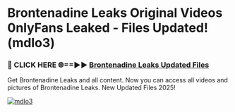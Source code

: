 # Brontenadine Leaks Original Videos 0nlyFans Leaked - Files Updated! (mdlo3)

<h3>🔴 CLICK HERE 🌐==►► <a href="https://tinyurl.com/2wckxsce" rel="nofollow">Brontenadine Leaks Updated Files</a></h3>

Get Brontenadine Leaks and all content. Now you can access all videos and pictures of Brontenadine Leaks. New Updated Files 2025!

[![mdlo3](https://i.imgur.com/AFduVYN.gif)](https://tinyurl.com/2wckxsce)
